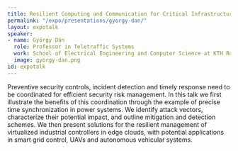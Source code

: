 ```yaml
---
title: Resilient Computing and Communication for Critical Infrastructures
permalink: "/expo/presentations/gyorgy-dan/"
layout: expotalk
speaker:
- name: György Dán
  role: Professor in Teletraffic Systems
  work: School of Electrical Engineering and Computer Science at KTH Royal Institute of Technology
  image: gyorgy-dan.png
id: expotalk
---
```


Preventive security controls, incident detection and timely response need to be coordinated for efficient security risk management. In this talk we first illustrate the benefits of this coordination through the example of precise time synchronization in power systems. We identify attack vectors, characterize their potential impact, and outline mitigation and detection schemes. We then present solutions for the resilient management of virtualized industrial controllers in edge clouds, with potential applications in smart grid control, UAVs and autonomous vehicular systems.